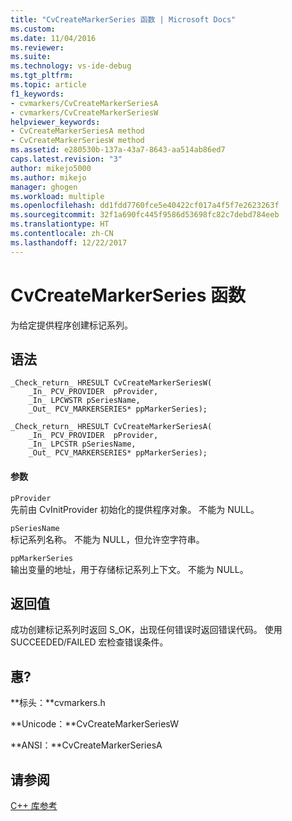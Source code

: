 ```yaml
---
title: "CvCreateMarkerSeries 函数 | Microsoft Docs"
ms.custom: 
ms.date: 11/04/2016
ms.reviewer: 
ms.suite: 
ms.technology: vs-ide-debug
ms.tgt_pltfrm: 
ms.topic: article
f1_keywords:
- cvmarkers/CvCreateMarkerSeriesA
- cvmarkers/CvCreateMarkerSeriesW
helpviewer_keywords:
- CvCreateMarkerSeriesA method
- CvCreateMarkerSeriesW method
ms.assetid: e280530b-137a-43a7-8643-aa514ab86ed7
caps.latest.revision: "3"
author: mikejo5000
ms.author: mikejo
manager: ghogen
ms.workload: multiple
ms.openlocfilehash: dd1fdd7760fce5e40422cf017a4f5f7e2623263f
ms.sourcegitcommit: 32f1a690fc445f9586d53698fc82c7debd784eeb
ms.translationtype: HT
ms.contentlocale: zh-CN
ms.lasthandoff: 12/22/2017
---
```

# <a name="cvcreatemarkerseries-function"></a>CvCreateMarkerSeries 函数
为给定提供程序创建标记系列。  
  
## <a name="syntax"></a>语法  
  
```  
_Check_return_ HRESULT CvCreateMarkerSeriesW(  
    _In_ PCV_PROVIDER  pProvider,  
    _In_ LPCWSTR pSeriesName,  
    _Out_ PCV_MARKERSERIES* ppMarkerSeries);  
  
_Check_return_ HRESULT CvCreateMarkerSeriesA(  
    _In_ PCV_PROVIDER  pProvider,  
    _In_ LPCSTR pSeriesName,  
    _Out_ PCV_MARKERSERIES* ppMarkerSeries);  
```  
  
#### <a name="parameters"></a>参数  
 `pProvider`  
 先前由 CvInitProvider 初始化的提供程序对象。 不能为 NULL。  
  
 `pSeriesName`  
 标记系列名称。 不能为 NULL，但允许空字符串。  
  
 `ppMarkerSeries`  
 输出变量的地址，用于存储标记系列上下文。 不能为 NULL。  
  
## <a name="return-value"></a>返回值  
 成功创建标记系列时返回 S_OK，出现任何错误时返回错误代码。 使用 SUCCEEDED/FAILED 宏检查错误条件。  
  
## <a name="requirements"></a>惠?  
 **标头：**cvmarkers.h  
  
 **Unicode：**CvCreateMarkerSeriesW  
  
 **ANSI：**CvCreateMarkerSeriesA  
  
## <a name="see-also"></a>请参阅  
 [C++ 库参考](../profiling/cpp-library-reference.md)
